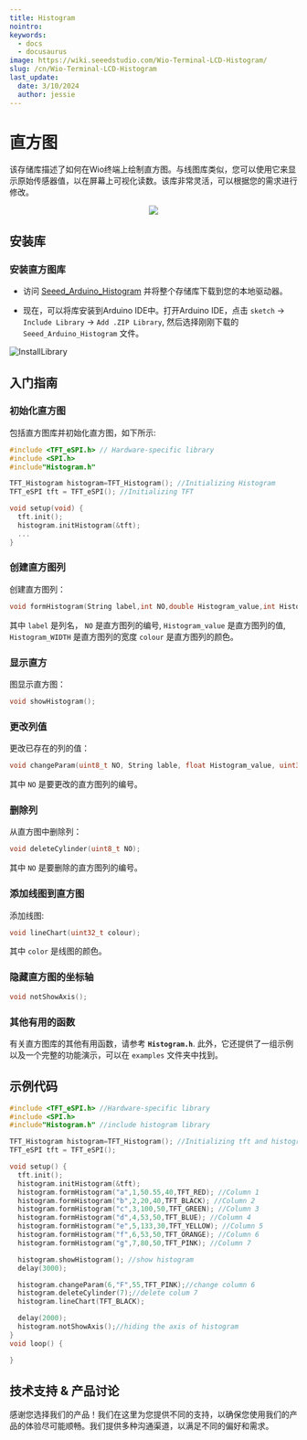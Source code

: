 ```yaml
---
title: Histogram
nointro:
keywords:
  - docs
  - docusaurus
image: https://wiki.seeedstudio.com/Wio-Terminal-LCD-Histogram/
slug: /cn/Wio-Terminal-LCD-Histogram
last_update:
  date: 3/10/2024
  author: jessie
---
```


# 直方图

该存储库描述了如何在Wio终端上绘制直方图。与线图库类似，您可以使用它来显示原始传感器值，以在屏幕上可视化读数。该库非常灵活，可以根据您的需求进行修改。

<div align="center"><img width={600} src="https://files.seeedstudio.com/wiki/Wio-Terminal/img/20200114131505.png" /></div>

## 安装库

### 安装直方图库

- 访问 [Seeed_Arduino_Histogram](https://github.com/Seeed-Studio/Seeed_Arduino_Histogram) 并将整个存储库下载到您的本地驱动器。

- 现在，可以将库安装到Arduino IDE中。打开Arduino IDE，点击 `sketch` -> `Include Library` -> `Add .ZIP Library`, 然后选择刚刚下载的 `Seeed_Arduino_Histogram` 文件。

![InstallLibrary](https://files.seeedstudio.com/wiki/Wio-Terminal/img/Xnip2019-11-21_15-50-13.jpg)

## 入门指南

### 初始化直方图

包括直方图库并初始化直方图，如下所示:

```cpp
#include <TFT_eSPI.h> // Hardware-specific library
#include <SPI.h>
#include"Histogram.h"

TFT_Histogram histogram=TFT_Histogram(); //Initializing Histogram
TFT_eSPI tft = TFT_eSPI(); //Initializing TFT

void setup(void) {
  tft.init();
  histogram.initHistogram(&tft);
  ...
}
```

### 创建直方图列

创建直方图列：

```cpp
void formHistogram(String label,int NO,double Histogram_value,int Histogram_WIDTH,uint32_t colour);
```

其中 `label` 是列名， `NO` 是直方图列的编号, `Histogram_value` 是直方图列的值, `Histogram_WIDTH` 是直方图列的宽度 `colour` 是直方图列的颜色。

### 显示直方

图显示直方图：

```cpp
void showHistogram();
```

### 更改列值

更改已存在的列的值：

```cpp
void changeParam(uint8_t NO, String lable, float Histogram_value, uint32_t colour);
```

其中 `NO` 是要更改的直方图列的编号。

### 删除列

从直方图中删除列：

```cpp
void deleteCylinder(uint8_t NO);
```

其中 `NO` 是要删除的直方图列的编号。

### 添加线图到直方图

添加线图:

```cpp
void lineChart(uint32_t colour);
```

其中 `color` 是线图的颜色。

### 隐藏直方图的坐标轴

```cpp
void notShowAxis();
```

### 其他有用的函数

有关直方图库的其他有用函数，请参考 **`Histogram.h`**. 此外，它还提供了一组示例以及一个完整的功能演示，可以在 `examples` 文件夹中找到。

## 示例代码

```cpp
#include <TFT_eSPI.h> //Hardware-specific library
#include <SPI.h>
#include"Histogram.h" //include histogram library

TFT_Histogram histogram=TFT_Histogram(); //Initializing tft and histogram
TFT_eSPI tft = TFT_eSPI();

void setup() {
  tft.init();
  histogram.initHistogram(&tft);
  histogram.formHistogram("a",1,50.55,40,TFT_RED); //Column 1
  histogram.formHistogram("b",2,20,40,TFT_BLACK); //Column 2
  histogram.formHistogram("c",3,100,50,TFT_GREEN); //Column 3
  histogram.formHistogram("d",4,53,50,TFT_BLUE); //Column 4
  histogram.formHistogram("e",5,133,30,TFT_YELLOW); //Column 5
  histogram.formHistogram("f",6,53,50,TFT_ORANGE); //Column 6
  histogram.formHistogram("g",7,80,50,TFT_PINK); //Column 7

  histogram.showHistogram(); //show histogram
  delay(3000);

  histogram.changeParam(6,"F",55,TFT_PINK);//change column 6
  histogram.deleteCylinder(7);//delete colum 7
  histogram.lineChart(TFT_BLACK);

  delay(2000);
  histogram.notShowAxis();//hiding the axis of histogram
}
void loop() {

}
```

## 技术支持 & 产品讨论

感谢您选择我们的产品！我们在这里为您提供不同的支持，以确保您使用我们的产品的体验尽可能顺畅。我们提供多种沟通渠道，以满足不同的偏好和需求。

<div class="button_tech_support_container">
<a href="https://forum.seeedstudio.com/" class="button_forum"></a> 
<a href="https://www.seeedstudio.com/contacts" class="button_email"></a>
</div>

<div class="button_tech_support_container">
<a href="https://discord.gg/eWkprNDMU7" class="button_discord"></a> 
<a href="https://github.com/Seeed-Studio/wiki-documents/discussions/69" class="button_discussion"></a>
</div>
